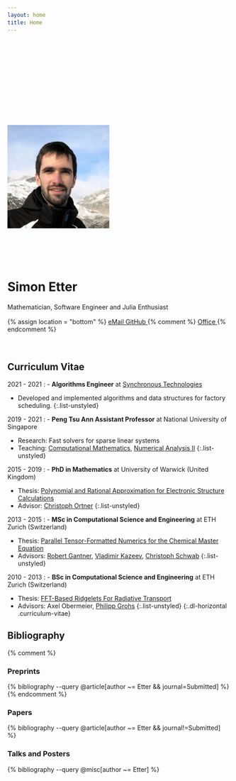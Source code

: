 ```yaml
---
layout: home
title: Home
---
```


<div style="height: 10rem" class="hidden-xs"></div>
<div style="height: 2rem" class="visible-xs-block"></div>

<div class="row" style="margin-bottom: 4rem;">
<div class="col-sm-4">
<img class="img-rounded" style="width:230px;" src="simon.jpg" alt=""/>
</div>
<div class="col-sm-8" markdown="1">

<div style="height: 5rem" class="hidden-xs"></div>
<div style="height: 2rem" class="visible-xs-block"></div>

<h1 style="margin-top: 0rem">Simon Etter</h1>

<p style="line-height: 1.5">
Mathematician, Software Engineer and Julia Enthusiast
</p>

<div class="btn-group">
  {% assign location = "bottom" %}
  <a class="btn btn-default" href="mailto:Simon Etter <{{ site.email | encode_email }}>" data-toggle="tooltip" title="{{ site.email }}" data-placement="{{ location }}">
    <i class="fa fa-envelope"></i>  eMail
  </a>
  <a class="btn btn-default" href="https://github.com/{{ site.github_username }}" data-toggle="tooltip" title="{{ site.github_username }}" data-placement="{{ location }}">
    <i class="fa fa-github-square"></i> GitHub
  </a>
  {% comment %}
  <a class="btn btn-default" href="" data-toggle="tooltip" title="{{ site.office }}" data-placement="{{ location }}">
    <i class="fa fa-users"></i> Office
  </a>
  {% endcomment %}
</div>

</div>
</div>


## Curriculum Vitae

2021 - 2021
: - **Algorithms Engineer** at [Synchronous Technologies](https://www.synchronous.ai/)
  - Developed and implemented algorithms and data structures for factory scheduling.
  {:.list-unstyled}

2019 - 2021
: - **Peng Tsu Ann Assistant Professor** at National University of Singapore
  - Research: Fast solvers for sparse linear systems
  - Teaching: [Computational Mathematics](https://github.com/ettersi/ComputationalMathematics), [Numerical Analysis II](https://github.com/ettersi/NumericalAnalysisII)
  {:.list-unstyled}

2015 - 2019
: - **PhD in Mathematics** at University of Warwick (United Kingdom)
  - Thesis: [Polynomial and Rational Approximation for Electronic Structure Calculations](pdf/phd.pdf)
  - Advisor: [Christoph Ortner](http://homepages.warwick.ac.uk/staff/C.Ortner)
  {:.list-unstyled}

2013 - 2015
: - **MSc in Computational Science and Engineering** at ETH Zurich (Switzerland)
  - Thesis: [Parallel Tensor-Formatted Numerics for the Chemical Master Equation](pdf/msc.pdf)
  - Advisors: [Robert Gantner](https://www.linkedin.com/in/rngantner), [Vladimir Kazeev](http://web.stanford.edu/~kazeev/), [Christoph Schwab](http://www.sam.math.ethz.ch/~schwab)
  {:.list-unstyled}

2010 - 2013
: - **BSc in Computational Science and Engineering** at ETH Zurich (Switzerland)
  - Thesis: [FFT-Based Ridgelets For Radiative Transport](pdf/bsc.pdf)
  - Advisors: Axel Obermeier, [Philipp Grohs](http://mat.univie.ac.at/~grohs/)
  {:.list-unstyled}
{:.dl-horizontal .curriculum-vitae}


## Bibliography

{% comment %}
### Preprints
{% bibliography --query @article[author ~= Etter && journal=Submitted] %}
{% endcomment %}

### Papers
{% bibliography --query @article[author ~= Etter && journal!=Submitted] %}

### Talks and Posters
{% bibliography --query @misc[author ~= Etter] %}
